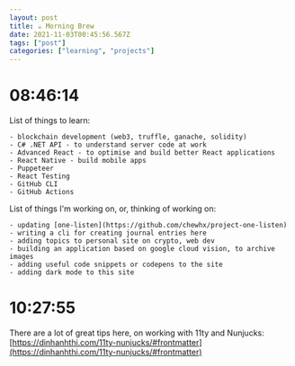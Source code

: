 ```yaml
---
layout: post
title: ☕ Morning Brew
date: 2021-11-03T00:45:56.567Z
tags: ["post"]
categories: ["learning", "projects"]
---
```


# 08:46:14

List of things to learn:

```
- blockchain development (web3, truffle, ganache, solidity)
- C# .NET API - to understand server code at work
- Advanced React - to optimise and build better React applications
- React Native - build mobile apps
- Puppeteer
- React Testing
- GitHub CLI
- GitHub Actions
```

List of things I'm working on, or, thinking of working on:

```
- updating [one-listen](https://github.com/chewhx/project-one-listen)
- writing a cli for creating journal entries here
- adding topics to personal site on crypto, web dev
- building an application based on google cloud vision, to archive images
- adding useful code snippets or codepens to the site
- adding dark mode to this site
```

# 10:27:55

There are a lot of great tips here, on working with 11ty and Nunjucks: [https://dinhanhthi.com/11ty-nunjucks/#frontmatter](https://dinhanhthi.com/11ty-nunjucks/#frontmatter)
